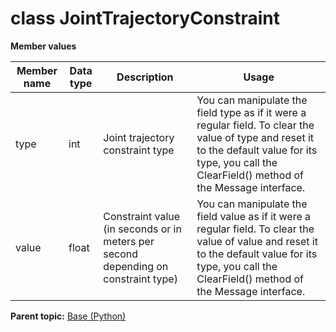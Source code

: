 # class JointTrajectoryConstraint

 **Member values** 

|Member name|Data type|Description|Usage|
|-----------|---------|-----------|-----|
|type|int|Joint trajectory constraint type|You can manipulate the field type as if it were a regular field. To clear the value of type and reset it to the default value for its type, you call the ClearField\(\) method of the Message interface.|
|value|float|Constraint value \(in seconds or in meters per second depending on constraint type\)|You can manipulate the field value as if it were a regular field. To clear the value of value and reset it to the default value for its type, you call the ClearField\(\) method of the Message interface.|

**Parent topic:** [Base \(Python\)](../../summary_pages/Base.md)

